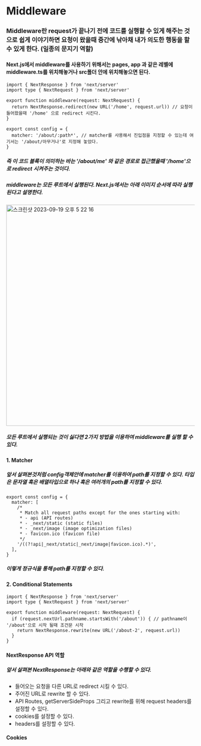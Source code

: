 # Middleware 

### Middleware란 request가 끝나기 전에 코드를 실행할 수 있게 해주는 것으로 쉽게 이야기하면 요청이 왔을때 중간에 낚아채 내가 의도한 행동을 할수 있게 한다. (일종의 문지기 역할)

#### Next.js에서 middleware를 사용하기 위해서는 pages, app 과 같은 레벨에 middleware.ts를 위치해놓거나 src폴더 안에 위치해놓으면 된다. 

```
import { NextResponse } from 'next/server'
import type { NextRequest } from 'next/server'
 
export function middleware(request: NextRequest) {
  return NextResponse.redirect(new URL('/home', request.url)) // 요청이 들어왔을때 '/home' 으로 redirect 시킨다. 
}

export const config = {
  matcher: '/about/:path*', // matcher를 사용해서 진입점을 지정할 수 있는데 여기서는 '/about/아무거나'로 지정해 놓았다. 
}
```

##### 즉 이 코드 블록이 의미하는 바는 '/about/me' 와 같은 경로로 접근했을때 '/home'으로 redirect 시켜주는 것이다. 

##### middleware는 모든 루트에서 실행된다. Next.js에서는 아래 이미지 순서에 따라 실행된다고 설명한다. 

<img width="590" alt="스크린샷 2023-09-19 오후 5 22 16" src="https://github.com/chldmswnl/TIL/assets/63483751/884413aa-53f2-4aa6-9189-9196f7bcc30f">

##### 모든 루트에서 실행되는 것이 싫다면 2가지 방법을 이용하여 middleware를 실행 할 수 있다. 

#### 1. Matcher

##### 앞서 살펴본것처럼 config객체안에 matcher를 이용하여 path를 지정할 수 있다. 타입은 문자열 혹은 배열타입으로 하나 혹은 여러개의 path를 지정할 수 있다. 

```
export const config = {
  matcher: [
    /*
     * Match all request paths except for the ones starting with:
     * - api (API routes)
     * - _next/static (static files)
     * - _next/image (image optimization files)
     * - favicon.ico (favicon file)
     */
    '/((?!api|_next/static|_next/image|favicon.ico).*)',
  ],
}
```

##### 이렇게 정규식을 통해 path를 지정할 수 있다. 

#### 2. Conditional Statements 


```
import { NextResponse } from 'next/server'
import type { NextRequest } from 'next/server'
 
export function middleware(request: NextRequest) {
  if (request.nextUrl.pathname.startsWith('/about')) { // pathname이 '/about'으로 시작 될때 조건문 시작 
    return NextResponse.rewrite(new URL('/about-2', request.url))
  }
}
```

#### NextResponse API 역할 

##### 앞서 살펴본 NextResponse는 아래와 같은 역할을 수행할 수 있다. 

- 들어오는 요청을 다른 URL로 redirect 시킬 수 있다.
- 주어진 URL로 rewrite 할 수 있다.
- API Routes, getServerSideProps 그리고 rewrite를 위해 request headers를 설정할 수 있다.
- cookies를 설정할 수 있다.
- headers를 설정할 수 있다.

#### Cookies
